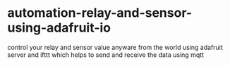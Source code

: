 # automation-relay-and-sensor-using-adafruit-io
control your relay and sensor value anyware from the world using adafruit server and ifttt
which helps to send and receive the data using mqtt
